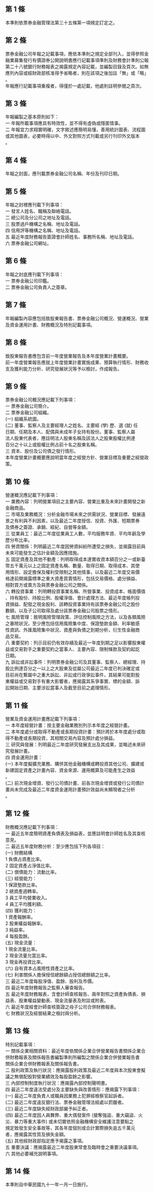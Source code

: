第 1 條
-------
本準則依票券金融管理法第三十五條第一項規定訂定之。

第 2 條
-------
票券金融公司年報之記載事項，應依本準則之規定全部刊入，並得參照金  
融業募集發行有價證券公開說明書應行記載事項準則及財務會計準則公報  
第二十八號銀行財務報表之揭露規定內容記載，並編製目錄及頁次。如無  
應列內容或經財政部核准得予省略者，則在該項之後加註「無」或「略」  
。  
年報應行記載事項重複者，得僅於一處記載，他處則註明參閱之頁次。

第 3 條
-------
年報編製之基本原則如下：  
一  年報所載事項應具有時效性，並不得有虛偽或隱匿情事。  
二  年報宜力求翔實明確，文字敘述應簡明易懂，善用統計圖表、流程圖  
    或其他圖表，必要時得以中、外文對照方式刊載或另行刊印外文版本  
    。

第 4 條
-------
年報之封面，應刊載票券金融公司名稱、年份及刊印日期。

第 5 條
-------
年報之封裡應刊載下列事項：  
一  發言人姓名、職稱及聯絡電話。  
二  總公司及分公司之地址及電話。  
三  股票過戶機構之名稱、地址及電話。  
四  信用評等機構之名稱、地址及電話。  
五  最近年度財務報告簽證會計師姓名、事務所名稱、地址及電話。  
六  票券金融公司網址。

第 6 條
-------
年報之封底應刊載下列事項：  
一  票券金融公司印鑑。  
二  票券金融公司負責人之簽章。

第 7 條
-------
年報編製內容應包括致股東報告書、票券金融公司概況、營運概況、營業  
及資金運用計畫、財務概況及特別記載事項。

第 8 條
-------
致股東報告書應包含前一年度營業報告及本年度營業計畫概要。  
前一年度營業報告應就上年度營業計畫實施成果、預算執行情形、財務收  
支及獲利能力分析、研究發展狀況等予以檢討，作成報告。

第 9 條
-------
票券金融公司概況應記載下列事項：  
一  票券金融公司簡介。  
二  票券金融公司組織。  
 (一) 組織系統圖。  
 (二) 董事、監察人及主要經理人之姓名、主要經 (學) 歷、選 (就) 任  
      日期、任期及本人、配偶與未成年子女持有股份。董事、監察人屬  
      法人股東代表者，應註明法人股東名稱及該法人之股東股權比例達  
      百分之十以上或股權比例占前十名之股東名稱。  
三  資本、股份及公司債之發行情形。  
本年度營業計畫概要應說明當年度之經營方針、營業目標及重要之經營政  
策。

第 10 條
--------
營運概況應記載下列事項：  
一  業務內容：列明營業項目之主要內容、營業比重及未來計畫開發之新  
    金融商品。  
二  市場及業務概況：分析金融市場未來之供需狀況、營業目標、發展遠  
    景之有利與不利因素，以及最近二年度授信、投資、外匯、短期票券  
    及債券之簽證、承銷、經紀、自營等金額。  
三  從業員工：最近二年度從業員工人數，平均服務年資、平均年齡及學  
    歷分布比率。  
四  勞資關係：列明最近二年度因勞資糾紛所遭受之損失，並揭露目前與  
    未來可能發生之估計金額及因應措施。  
五  固定資產及其他不動產：列明取得成本達實收資本額百分之一或新臺  
    幣五千萬元以上之固定資產名稱、數量、取得日期、取得成本、其使  
    用情形、設定擔保及權利受限制之其他情事，以及最近二年度交易價  
    格達前開揭露標準之重大資產買賣情形，包括交易價格、處分損益、  
    相對買方或賣方及與票券金融公司之關係。  
六  轉投資事業：列明轉投資事業名稱、所營事業、投資成本、帳面價值  
    、持有股份、持股比例、股權淨值、會計處理方法、最近年度帳列投  
    資損益、配發之現金股利、該轉投資事業持有該票券金融公司之股份  
    數額，以及子公司取得及處分該票券金融公司股票之情形。  
七  風險管理：敘明風險管理政策、評估控制風險之方法，以及各類風險  
    之暴險狀況，至少應包括信用風險集中度、保證墊款金額、利率敏感  
    性資訊、外匯風險集中狀況、資產與負債之到期分析，衍生性金融商  
    品交易。  
八  重要契約：列示目前仍有效存續及最近一年度到期之足以影響股東權  
    益或交易對手之重要契約之當事人、主要內容、限制條款及契約起訖  
    日期。  
九  訴訟或非訟事件：列明票券金融公司及其董事、監察人、總經理、持  
    股比例達百分之一以上之大股東及從屬公司最近二年度已判決確定或  
    目前尚在繫屬中之重大訴訟、非訟或行政爭訟事件，其結果可能對股  
    東權益或交易對手有重大影響者，應揭露其系爭事實、標的金額、訴  
    訟開始日期、主要涉訟當事人及截至目前之處理情形。

第 11 條
--------
營業及資金運用計畫應記載下列事項：  
一  本年度經營計畫：按主要金融業務別列示本年度之經營計畫。  
二  本年度處分或取得不動產或長期投資計畫：預計將於本年度處分或取  
    得不動產或長期投資，其相關交易內容及預計處分損益。  
三  研究與發展：列明最近二年度研究發展支出及其成果，並略述未來研  
    究發展計畫。  
四  資金運用計畫：  
 (一) 本年度擬擴充業務、購併其他金融機構或轉投資其他公司、擴建或  
      新建固定資產之計畫內容、資金來源、運用概算及可能產生之效益  
      。  
 (二) 前次現金增資、發行公司債計畫、前各次現金增資或發行公司債計  
      畫尚未完成及最近二年度資金運用計畫預計效益尚未顯現者之分析  
      。

第 12 條
--------
財務概況應記載下列事項：  
一  最近五年度簡明資產負債表及損益表，並應註明會計師姓名及其查核  
    意見。  
二  最近五年度財務分析：至少應包括下列各項目：  
 (一) 財務結構  
      1 負債占資產比率。  
      2 固定資產占淨值比率。  
 (二) 償債能力：流動比率。  
 (三) 經營能力：  
      1 保證墊款比率。  
      2 總資產週轉率。  
      3 員工平均營業收入。  
      4 員工平均獲利額。  
 (四) 獲利能力：  
      1 資產報酬率。  
      2 股東權益報酬率。  
      3 純益率。  
      4 每股盈餘。  
 (五) 現金流量：  
      1 現金流量比率。  
      2 現金流量允當比率。  
      3 現金再投資比率。  
 (六) 自有資本占風險性資產之比率。  
 (七) 利害關係人擔保授信總餘額占授信總餘額之比率。  
三  最近二年度每股淨值、盈餘、股利及市價。  
四  最近年度財務報告之監察人審查報告。  
五  最近年度財務報表，含會計師查核報告、兩年對照之資產負債表、損  
    益表、股東權益變動表、現金流量表及附註或附表。  
六  最近年度經會計師查核簽證之母子公司合併財務報表。  
七  財務狀況及經營結果之檢討與分析。

第 13 條
--------
特別記載事項：  
一  關係企業相關資料：最近年度依關係企業合併營業報告書關係企業合  
    併財務報表及關係報告書編製準則所編製之關係企業合併營業報告書  
    關係企業合併財務報表及關係報告書。  
二  股利政策及執行狀況：應揭露股利政策及最近二年度與本次股東會擬  
    議之無償配股對營業績效及每股盈餘之影響。  
三  內部控制制度執行狀況：應揭露內部控制聲明書。  
四  最近二年度違法受處分及主要缺失與改善情形：應揭露下列事項：  
 (一) 最近二年度負責人或職員因業務上犯罪經檢察官起訴者。  
 (二) 最近二年度違反銀行法、票券金融管理法經處以罰鍰者。  
 (三) 最近二年度缺失經財政部嚴予糾正者。  
 (四) 最近二年度因人員舞弊、重大偶發案件 (搶奪強盜、重大竊盜、火  
      災、暴力等重大事件) 或未切實依照金融機構安全維護注意要點之  
      規定致發生安全事故等，其各年度個別或合計實際損失逾五千萬元  
      者，應揭露其性質及損失金額。  
 (五) 其他經財政部指定應予揭露之事項。  
五  重要決議：應揭露最近二年度股東常會及臨時會之重要決議事項。  
六  其他必要補充說明事項。

第 14 條
--------
本準則自中華民國九十一年一月一日施行。


